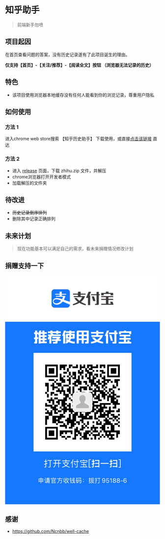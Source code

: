 # 知乎助手
> 前端新手勿喷

## 项目起因
在首页查看问题的答案，没有历史记录遂有了此项目诞生的理由。

**仅支持【首页】-【关注/推荐】-【阅读全文】按钮 （浏览器无法记录的历史）**

## 特色
* 该项目使用浏览器本地缓存没有任何人能看到你的浏览记录，尊重用户隐私

## 如何使用

### 方法 1
进入chrome web store搜索 【知乎历史助手】 下载使用，或直接[点击该链接](https://chrome.google.com/webstore/detail/%E7%9F%A5%E4%B9%8E%E5%8E%86%E5%8F%B2%E5%8A%A9%E6%89%8B/omahbhljmcdlanacglbejbmnadecbkgm) 直达

### 方法 2
* 进入 [release](https://github.com/maoSting/zhihu/releases) 页面，下载 zhihu.zip 文件，并解压
* chrome浏览器打开开发者模式
* 加载解压的文件夹



## 待改进
* ~~历史记录倒序排列~~
* 删除其中记录正确排列


## 未来计划
> 现在功能基本可以满足自己的需求，看未来捐赠情况修改计划


## 捐赠支持一下

![支付宝捐赠](https://github.com/maoSting/zhihu/blob/dev/static/images/donate.jpg)

## 感谢
* https://github.com/Ncnbb/well-cache